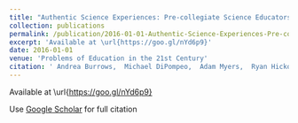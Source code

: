 ```yaml
---
title: "Authentic Science Experiences: Pre-collegiate Science Educators  successes And Challenges During Professional Development"
collection: publications
permalink: /publication/2016-01-01-Authentic-Science-Experiences-Pre-collegiate-Science-Educators-successes-And-Challenges-During-Professional-Development
excerpt: 'Available at \url{https://goo.gl/nYd6p9}'
date: 2016-01-01
venue: 'Problems of Education in the 21st Century'
citation: ' Andrea Burrows,  Michael DiPompeo,  Adam Myers,  Ryan Hickox,  Mike Borowczak,  Debbie French,  Andria Schwortz, **Authentic Science Experiences: Pre-collegiate Science Educators  successes And Challenges During Professional Development**. Problems of Education in the 21st Century, 2016.'
---
```

Available at \url{https://goo.gl/nYd6p9}

Use [Google Scholar](https://scholar.google.com/scholar?q=Authentic+Science+Experiences:+Pre+collegiate+Science+Educators&#x27;+successes+And+Challenges+During+Professional+Development) for full citation